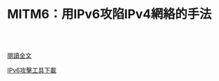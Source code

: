 # MITM6：用IPv6攻陷IPv4網絡的手法

<!--more-->
<!--62-->
<br><br/>


[閱讀全文](https://www.fox-it.com/en/news/blog/mitm6-compromising-ipv4-networks-via-ipv6/)

[IPv6攻擊工具下載](https://github.com/fox-it/mitm6)
